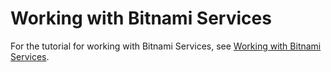 # Working with Bitnami Services

For the tutorial for working with Bitnami Services, see [Working with Bitnami Services](../../bitnami-services/tutorials/working-with-bitnami-services.hbs.md).
